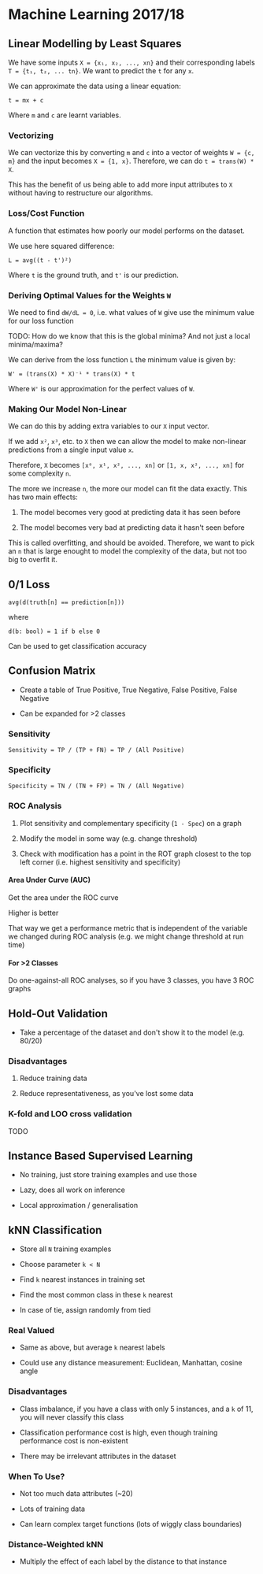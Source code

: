 # Machine Learning 2017/18

## Linear Modelling by Least Squares

We have some inputs `X = {x₁, x₂, ..., xn}` and their corresponding labels `T = {t₁, t₂, ... tn}`. We want to predict the `t` for any `x`.

We can approximate the data using a linear equation:
```
t = mx + c
```
Where `m` and `c` are learnt variables.

### Vectorizing

We can vectorize this by converting `m` and `c` into a vector of weights `W = {c, m}` and the input becomes `X = {1, x}`. Therefore, we can do `t = trans(W) * X`.

This has the benefit of us being able to add more input attributes to `X` without having to restructure our algorithms.

### Loss/Cost Function

A function that estimates how poorly our model performs on the dataset.

We use here squared difference:
```
L = avg((t - t')²)
```
Where `t` is the ground truth, and `t'` is our prediction.

### Deriving Optimal Values for the Weights `W`

We need to find `dW/dL = 0`, i.e. what values of `W` give use the minimum value for our loss function

TODO: How do we know that this is the global minima? And not just a local minima/maxima?

We can derive from the loss function `L` the minimum value is given by:
```
W' = (trans(X) * X)⁻¹ * trans(X) * t
```
Where `W'` is our approximation for the perfect values of `W`.

### Making Our Model Non-Linear

We can do this by adding extra variables to our `X` input vector.

If we add `x²`, `x³`, etc. to `X` then we can allow the model to make non-linear predictions from a single input value `x`.

Therefore, `X` becomes `[x⁰, x¹, x², ..., xn]` or `[1, x, x², ..., xn]` for some complexity `n`.

The more we increase `n`, the more our model can fit the data exactly. This has two main effects:

1) The model becomes very good at predicting data it has seen before

2) The model becomes very bad at predicting data it hasn't seen before

This is called overfitting, and should be avoided. Therefore, we want to pick an `n` that is large enought to model the complexity of the data, but not too big to overfit it.

## 0/1 Loss

```
avg(d(truth[n] == prediction[n]))
```
where
```
d(b: bool) = 1 if b else 0
```

Can be used to get classification accuracy

## Confusion Matrix

- Create a table of True Positive, True Negative, False Positive, False Negative

- Can be expanded for >2 classes

### Sensitivity
```
Sensitivity = TP / (TP + FN) = TP / (All Positive)
```

### Specificity
```
Specificity = TN / (TN + FP) = TN / (All Negative)
```

### ROC Analysis

1) Plot sensitivity and complementary specificity (`1 - Spec`) on a graph

2) Modify the model in some way (e.g. change threshold)

3) Check with modification has a point in the ROT graph closest to the top left corner (i.e. highest sensitivity and specificity)

#### Area Under Curve (AUC)

Get the area under the ROC curve

Higher is better

That way we get a performance metric that is independent of the variable we changed during ROC analysis (e.g. we might change threshold at run time)

#### For >2 Classes

Do one-against-all ROC analyses, so if you have 3 classes, you have 3 ROC graphs

## Hold-Out Validation

- Take a percentage of the dataset and don't show it to the model (e.g. 80/20)

### Disadvantages

1) Reduce training data

2) Reduce representativeness, as you've lost some data

### K-fold and LOO cross validation

TODO

## Instance Based Supervised Learning

- No training, just store training examples and use those

- Lazy, does all work on inference

- Local approximation / generalisation

## kNN Classification

- Store all `N` training examples

- Choose parameter `k < N`

- Find `k` nearest instances in training set

- Find the most common class in these `k` nearest

- In case of tie, assign randomly from tied

### Real Valued

- Same as above, but average `k` nearest labels

- Could use any distance measurement: Euclidean, Manhattan, cosine angle

### Disadvantages

- Class imbalance, if you have a class with only 5 instances, and a `k` of 11, you will never classify this class

- Classification performance cost is high, even though training performance cost is non-existent

- There may be irrelevant attributes in the dataset

### When To Use?

- Not too much data attributes (~20)

- Lots of training data

- Can learn complex target functions (lots of wiggly class boundaries)

### Distance-Weighted kNN

- Multiply the effect of each label by the distance to that instance

